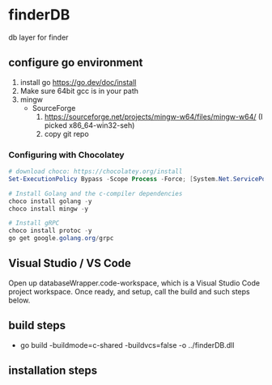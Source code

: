 # finderDB

db layer for finder

## configure go environment

1. install go https://go.dev/doc/install
1. Make sure 64bit gcc is in your path
1. mingw
   - SourceForge
     1. https://sourceforge.net/projects/mingw-w64/files/mingw-w64/ (I picked x86_64-win32-seh)
     1. copy git repo

### Configuring with Chocolatey

```powershell
# download choco: https://chocolatey.org/install
Set-ExecutionPolicy Bypass -Scope Process -Force; [System.Net.ServicePointManager]::SecurityProtocol = [System.Net.ServicePointManager]::SecurityProtocol -bor 3072; iex ((New-Object System.Net.WebClient).DownloadString('https://community.chocolatey.org/install.ps1'))

# Install Golang and the c-compiler dependencies
choco install golang -y
choco install mingw -y

# Install gRPC
choco install protoc -y
go get google.golang.org/grpc
```

## Visual Studio / VS Code

Open up databaseWrapper.code-workspace, which is a Visual Studio Code project workspace. Once ready, and setup, call the build and such steps below.

## build steps

- go build -buildmode=c-shared -buildvcs=false -o ../finderDB.dll

## installation steps
